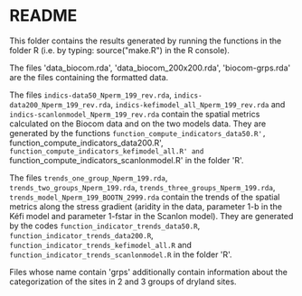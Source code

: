 # README

This folder contains the results generated by running the functions in the folder R (i.e. by typing: source("make.R") in the R console). 

The files 'data_biocom.rda', 'data_biocom_200x200.rda', 'biocom-grps.rda' are the files containing the formatted data. 

The files `indics-data50_Nperm_199_rev.rda`, `indics-data200_Nperm_199_rev.rda`, `indics-kefimodel_all_Nperm_199_rev.rda` and `indics-scanlonmodel_Nperm_199_rev.rda` contain the spatial metrics calculated on the Biocom data and on the two models data. They are generated by the functions `function_compute_indicators_data50.R', `function_compute_indicators_data200.R', `function_compute_indicators_kefimodel_all.R' and `function_compute_indicators_scanlonmodel.R' in the folder 'R'.

The files `trends_one_group_Nperm_199.rda`, `trends_two_groups_Nperm_199.rda`, `trends_three_groups_Nperm_199.rda`, `trends_model_Nperm_199_BOOTN_2999.rda` contain the trends of the spatial metrics along the stress gradient (aridity in the data, parameter 1-b in the Kéfi model and parameter 1-fstar in the Scanlon model). They are generated by the codes `function_indicator_trends_data50.R`, `function_indicator_trends_data200.R`, `function_indicator_trends_kefimodel_all.R` and `function_indicator_trends_scanlonmodel.R` in the folder 'R'.

Files whose name contain 'grps' additionally contain information about the categorization of the sites in 2 and 3 groups of dryland sites.
